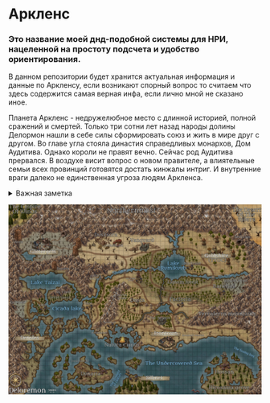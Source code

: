 # Аркленс
### Это название моей днд-подобной системы для НРИ, нацеленной на простоту подсчета и удобство ориентирования. 
В данном репозитории будет хранится актуальная информация и данные по Аркленсу, если возникают спорный вопрос то считаем что здесь содержится самая верная инфа, если лично мной не сказано иное.

Планета Аркленс - недружелюбное место с длинной историей, полной сражений и смертей. Только три сотни лет назад народы долины Делормон нашли в себе
силы сформировать союз и жить в мире друг с другом. Во главе угла стояла династия справедливых монархов, Дом Аудитива. Однако короли не правят вечно.
Сейчас род Аудитива прервался. В воздухе висит вопрос о новом правителе, а влиятельные семьи всех провинций готовятся достать кинжалы интриг.
И внутренние враги далеко не единственная угроза людям Аркленса.

<details>
<summary>Важная заметка</summary>
Для часто используемых понятий я использую эмоджи, так как это уменьшает объемы текста и делает его нагляднее. Для таких сокращений есть специальный файл по [этой ссылке](https://github.com/MindHardt/Arklens-guides/blob/main/Thesaurus.md)
</details>

![Карта Аркленса](./Галерея/map.jpg)
